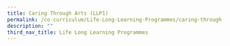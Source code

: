```yaml
---
title: Caring Through Arts (LLP1)
permalink: /co-curriculum/Life-Long-Learning-Programmes/caring-through-arts-llp1/
description: ""
third_nav_title: Life Long Learning Programmes
---
```

